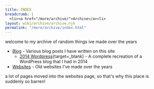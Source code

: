 ```yaml
---
title: INDEX
breadcrumb: |
  <li><a href="/more/archive/">Archive</a><li>
layout: wiki/archive/archive.njk
permalink: "/more/archive/index.html"
---
```

welcome to my archive of random things ive made over the years

- [Blog](blog/) - Various blog posts I have written on this site
	- [2014 Wordpress](blog/arch/wp){target=_blank} - A complete recreation of a WordPress blog that I had in 2014
- [Websites](websites/) - Old websites I've made over the years

a lot of pages moved into the websites page, so that's why this place is suddenly so barren!